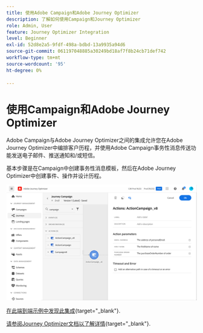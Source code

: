```yaml
---
title: 使用Adobe Campaign和Adobe Journey Optimizer
description: 了解如何使用Campaign和Journey Optimizer
role: Admin, User
feature: Journey Optimizer Integration
level: Beginner
exl-id: 52d8e2a5-9fdf-498a-bdbd-13a9935a94d6
source-git-commit: 061197048885a30249bd18af7f8b24cb71def742
workflow-type: tm+mt
source-wordcount: '95'
ht-degree: 0%

---
```


# 使用Campaign和Adobe Journey Optimizer

Adobe Campaign与Adobe Journey Optimizer之间的集成允许您在Adobe Journey Optimizer中编排客户历程，并使用Adobe Campaign事务性消息传送功能发送电子邮件、推送通知和/或短信。

基本步骤是在Campaign中创建事务性消息模板，然后在Adobe Journey Optimizer中创建事件、操作并设计历程。


![](assets/ajo-integration.png)


[在此端到端示例中发现此集成](https://experienceleague.adobe.com/docs/journey-optimizer/using/orchestrate-journeys/about-journey-building/using-adobe-campaign-classic.html){target="_blank"}.


[请参阅Journey Optimizer文档以了解详情](https://experienceleague.adobe.com/docs/journey-optimizer/using/orchestrate-journeys/about-journey-building/using-adobe-campaign-classic.html){target="_blank"}.
